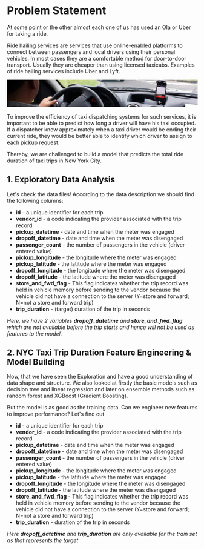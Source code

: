 # Problem Statement
At some point or the other almost each one of us has used an Ola or Uber for taking a ride.

Ride hailing services are services that use online-enabled platforms to connect between passengers and local drivers using their personal vehicles. In most cases they are a comfortable method for door-to-door transport. 
Usually they are cheaper than using licensed taxicabs. Examples of ride hailing services include Uber and Lyft.

![image](./2560px-Ride_hailing_services_Wikivoyage_banner.jpg)

To improve the efficiency of taxi dispatching systems for such services, it is important to be able to predict how long a driver will have his taxi occupied. 
If a dispatcher knew approximately when a taxi driver would be ending their current ride, they would be better able to identify which driver to assign to each pickup request.

Thereby, we are challenged to build a model that predicts the total ride duration of taxi trips in New York City.

## 1. Exploratory Data Analysis
Let's check the data files! According to the data description we should find the following columns:

 - **id** - a unique identifier for each trip
 - **vendor_id** - a code indicating the provider associated with the trip record
 - **pickup_datetime** - date and time when the meter was engaged
 - **dropoff_datetime** - date and time when the meter was disengaged
 - **passenger_count** - the number of passengers in the vehicle (driver entered value)
 - **pickup_longitude** - the longitude where the meter was engaged
 - **pickup_latitude** - the latitude where the meter was engaged
 - **dropoff_longitude** - the longitude where the meter was disengaged
 - **dropoff_latitude** - the latitude where the meter was disengaged
 - **store_and_fwd_flag** - This flag indicates whether the trip record was held in vehicle memory before sending to the vendor because the vehicle did not have a connection to the server (Y=store and forward; N=not a store and forward trip)
 - **trip_duration** - (target) duration of the trip in seconds

*Here, we have 2 variables ***dropoff_datetime*** and ***store_and_fwd_flag*** which are not available before the trip starts and hence will not be used as features to the model.*

## 2. NYC Taxi Trip Duration Feature Engineering & Model Building
Now, that we have seen the Exploration and have a good understanding of data shape and structure. We also looked at firstly the basic models such as decision tree and linear regression and later on ensemble methods such as random forest and XGBoost (Gradient Boosting).

But the model is as good as the training data. Can we engineer new features to improve performance? Let's find out

 - **id** - a unique identifier for each trip
 - **vendor_id** - a code indicating the provider associated with the trip record
 - **pickup_datetime** - date and time when the meter was engaged
 - **dropoff_datetime** - date and time when the meter was disengaged
 - **passenger_count** - the number of passengers in the vehicle (driver entered value)
 - **pickup_longitude** - the longitude where the meter was engaged
 - **pickup_latitude** - the latitude where the meter was engaged
 - **dropoff_longitude** - the longitude where the meter was disengaged
 - **dropoff_latitude** - the latitude where the meter was disengaged
 - **store_and_fwd_flag** - This flag indicates whether the trip record was held in vehicle memory before sending to the vendor because the vehicle did not have a connection to the server (Y=store and forward; N=not a store and forward trip)
 - **trip_duration** - duration of the trip in seconds

*Here ***dropoff_datetime*** and ***trip_duration*** are only available for the train set as that represents the target*
